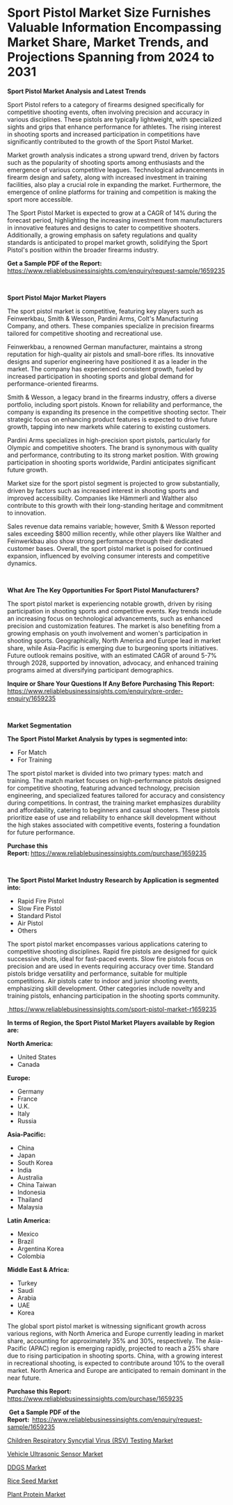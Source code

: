 <p><h1>Sport Pistol Market Size Furnishes Valuable Information Encompassing Market Share, Market Trends, and Projections Spanning from 2024 to 2031</h1></p><p><strong>Sport Pistol Market Analysis and Latest Trends</strong></p>
<p><p>Sport Pistol refers to a category of firearms designed specifically for competitive shooting events, often involving precision and accuracy in various disciplines. These pistols are typically lightweight, with specialized sights and grips that enhance performance for athletes. The rising interest in shooting sports and increased participation in competitions have significantly contributed to the growth of the Sport Pistol Market.</p><p>Market growth analysis indicates a strong upward trend, driven by factors such as the popularity of shooting sports among enthusiasts and the emergence of various competitive leagues. Technological advancements in firearm design and safety, along with increased investment in training facilities, also play a crucial role in expanding the market. Furthermore, the emergence of online platforms for training and competition is making the sport more accessible.</p><p>The Sport Pistol Market is expected to grow at a CAGR of 14% during the forecast period, highlighting the increasing investment from manufacturers in innovative features and designs to cater to competitive shooters. Additionally, a growing emphasis on safety regulations and quality standards is anticipated to propel market growth, solidifying the Sport Pistol's position within the broader firearms industry.</p></p>
<p><strong>Get a Sample PDF of the Report:&nbsp;</strong> <a href="https://www.reliablebusinessinsights.com/enquiry/request-sample/1659235?utm_campaign=75&utm_medium=2&utm_source=Github&utm_content=ia&utm_term=09122024&utm_id=sport-pistol">https://www.reliablebusinessinsights.com/enquiry/request-sample/1659235</a></p>
<p>&nbsp;</p>
<p><strong>Sport Pistol Major Market Players</strong></p>
<p><p>The sport pistol market is competitive, featuring key players such as Feinwerkbau, Smith & Wesson, Pardini Arms, Colt's Manufacturing Company, and others. These companies specialize in precision firearms tailored for competitive shooting and recreational use.</p><p>Feinwerkbau, a renowned German manufacturer, maintains a strong reputation for high-quality air pistols and small-bore rifles. Its innovative designs and superior engineering have positioned it as a leader in the market. The company has experienced consistent growth, fueled by increased participation in shooting sports and global demand for performance-oriented firearms.</p><p>Smith & Wesson, a legacy brand in the firearms industry, offers a diverse portfolio, including sport pistols. Known for reliability and performance, the company is expanding its presence in the competitive shooting sector. Their strategic focus on enhancing product features is expected to drive future growth, tapping into new markets while catering to existing customers.</p><p>Pardini Arms specializes in high-precision sport pistols, particularly for Olympic and competitive shooters. The brand is synonymous with quality and performance, contributing to its strong market position. With growing participation in shooting sports worldwide, Pardini anticipates significant future growth.</p><p>Market size for the sport pistol segment is projected to grow substantially, driven by factors such as increased interest in shooting sports and improved accessibility. Companies like Hämmerli and Walther also contribute to this growth with their long-standing heritage and commitment to innovation.</p><p>Sales revenue data remains variable; however, Smith & Wesson reported sales exceeding $800 million recently, while other players like Walther and Feinwerkbau also show strong performance through their dedicated customer bases. Overall, the sport pistol market is poised for continued expansion, influenced by evolving consumer interests and competitive dynamics.</p></p>
<p>&nbsp;</p>
<p><strong>What Are The Key Opportunities For Sport Pistol Manufacturers?</strong></p>
<p><p>The sport pistol market is experiencing notable growth, driven by rising participation in shooting sports and competitive events. Key trends include an increasing focus on technological advancements, such as enhanced precision and customization features. The market is also benefiting from a growing emphasis on youth involvement and women's participation in shooting sports. Geographically, North America and Europe lead in market share, while Asia-Pacific is emerging due to burgeoning sports initiatives. Future outlook remains positive, with an estimated CAGR of around 5-7% through 2028, supported by innovation, advocacy, and enhanced training programs aimed at diversifying participant demographics.</p></p>
<p><strong>Inquire or Share Your Questions If Any Before Purchasing This Report:</strong> <a href="https://www.reliablebusinessinsights.com/enquiry/pre-order-enquiry/1659235?utm_campaign=75&utm_medium=2&utm_source=Github&utm_content=ia&utm_term=09122024&utm_id=sport-pistol">https://www.reliablebusinessinsights.com/enquiry/pre-order-enquiry/1659235</a></p>
<p>&nbsp;</p>
<p><strong>Market Segmentation</strong></p>
<p><strong>The Sport Pistol Market Analysis by types is segmented into:</strong></p>
<p><ul><li>For Match</li><li>For Training</li></ul></p>
<p><p>The sport pistol market is divided into two primary types: match and training. The match market focuses on high-performance pistols designed for competitive shooting, featuring advanced technology, precision engineering, and specialized features tailored for accuracy and consistency during competitions. In contrast, the training market emphasizes durability and affordability, catering to beginners and casual shooters. These pistols prioritize ease of use and reliability to enhance skill development without the high stakes associated with competitive events, fostering a foundation for future performance.</p></p>
<p><strong>Purchase this Report:&nbsp;</strong><a href="https://www.reliablebusinessinsights.com/purchase/1659235?utm_campaign=75&utm_medium=2&utm_source=Github&utm_content=ia&utm_term=09122024&utm_id=sport-pistol">https://www.reliablebusinessinsights.com/purchase/1659235</a></p>
<p>&nbsp;</p>
<p><strong>The Sport Pistol Market Industry Research by Application is segmented into:</strong></p>
<p><ul><li>Rapid Fire Pistol</li><li>Slow Fire Pistol</li><li>Standard Pistol</li><li>Air Pistol</li><li>Others</li></ul></p>
<p><p>The sport pistol market encompasses various applications catering to competitive shooting disciplines. Rapid fire pistols are designed for quick successive shots, ideal for fast-paced events. Slow fire pistols focus on precision and are used in events requiring accuracy over time. Standard pistols bridge versatility and performance, suitable for multiple competitions. Air pistols cater to indoor and junior shooting events, emphasizing skill development. Other categories include novelty and training pistols, enhancing participation in the shooting sports community.</p></p>
<p><a href="https://www.reliablebusinessinsights.com/sport-pistol-market-r1659235?utm_campaign=75&utm_medium=2&utm_source=Github&utm_content=ia&utm_term=09122024&utm_id=sport-pistol">&nbsp;https://www.reliablebusinessinsights.com/sport-pistol-market-r1659235</a></p>
<p><strong>In terms of Region, the Sport Pistol Market Players available by Region are:</strong></p>
<p>
    <p> <strong> North America: </strong>
        <ul>
            <li>United States</li>
            <li>Canada</li>
        </ul>
        </p> 
    <p> <strong> Europe: </strong>
        <ul>
            <li>Germany</li>
            <li>France</li>
            <li>U.K.</li>
            <li>Italy</li>
            <li>Russia</li>
        </ul>
        </p> 
    <p> <strong> Asia-Pacific: </strong>
        <ul>
            <li>China</li>
            <li>Japan</li>
            <li>South Korea</li>
            <li>India</li>
            <li>Australia</li>
            <li>China Taiwan</li>
            <li>Indonesia</li>
            <li>Thailand</li>
            <li>Malaysia</li>
        </ul>
        </p> 
    <p> <strong> Latin America: </strong>
        <ul>
            <li>Mexico</li>
            <li>Brazil</li>
            <li>Argentina Korea</li>
            <li>Colombia</li>
        </ul>
        </p> 
    <p> <strong> Middle East & Africa: </strong>
        <ul>
            <li>Turkey</li>
            <li>Saudi</li>
            <li>Arabia</li>
            <li>UAE</li>
            <li>Korea</li>
        </ul>
    </p>
    </p>
<p><p>The global sport pistol market is witnessing significant growth across various regions, with North America and Europe currently leading in market share, accounting for approximately 35% and 30%, respectively. The Asia-Pacific (APAC) region is emerging rapidly, projected to reach a 25% share due to rising participation in shooting sports. China, with a growing interest in recreational shooting, is expected to contribute around 10% to the overall market. North America and Europe are anticipated to remain dominant in the near future.</p></p>
<p><strong>Purchase this Report: </strong><a href="https://www.reliablebusinessinsights.com/purchase/1659235?utm_campaign=75&utm_medium=2&utm_source=Github&utm_content=ia&utm_term=09122024&utm_id=sport-pistol">https://www.reliablebusinessinsights.com/purchase/1659235</a></p>
<p>&nbsp;<strong>Get a Sample PDF of the Report:&nbsp;&nbsp;</strong><a href="https://www.reliablebusinessinsights.com/enquiry/request-sample/1659235?utm_campaign=75&utm_medium=2&utm_source=Github&utm_content=ia&utm_term=09122024&utm_id=sport-pistol">https://www.reliablebusinessinsights.com/enquiry/request-sample/1659235</a></p>
<p><strong></strong></p>
<p><p><a href="https://github.com/juniordelafrance/Market-Research-Report-List-5/blob/main/children-respiratory-syncytial-virus-rsv-testing-market.md?utm_campaign=75&utm_medium=2&utm_source=Github&utm_content=ia&utm_term=09122024&utm_id=sport-pistol">Children Respiratory Syncytial Virus (RSV) Testing Market</a></p><p><a href="https://www.linkedin.com/pulse/deep-dive-vehicle-ultrasonic-sensor-market-future-growth-9unde?utm_campaign=75&utm_medium=2&utm_source=Github&utm_content=ia&utm_term=09122024&utm_id=sport-pistol">Vehicle Ultrasonic Sensor Market</a></p><p><a href="https://www.linkedin.com/pulse/ddgs-industry-research-report-global-analysis-size-share-yb07e?utm_campaign=75&utm_medium=2&utm_source=Github&utm_content=ia&utm_term=09122024&utm_id=sport-pistol">DDGS Market</a></p><p><a href="https://www.linkedin.com/pulse/rice-seed-market-growth-outlook-projected-cagr-49-nsaje?utm_campaign=75&utm_medium=2&utm_source=Github&utm_content=ia&utm_term=09122024&utm_id=sport-pistol">Rice Seed Market</a></p><p><a href="https://www.linkedin.com/pulse/analyzing-plant-protein-market-size-revenue-growth-from-cok8e?utm_campaign=75&utm_medium=2&utm_source=Github&utm_content=ia&utm_term=09122024&utm_id=sport-pistol">Plant Protein Market</a></p></p>